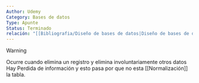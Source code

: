 ```yaml
---
Author: Udemy
Category: Bases de datos
Type: Apunte
Status: Terminado
relación: "[[Bibliografia/Diseño de bases de datos|Diseño de bases de datos]]"
---
```

>[!warning] 
>Ocurre cuando elimina un registro y elimina involuntariamente otros datos
>Hay Perdida de información y esto pasa por que no esta [[Normalización]] la tabla.



